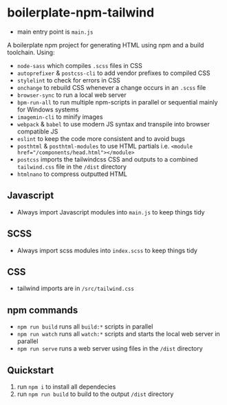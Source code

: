 # boilerplate-npm-tailwind
* main entry point is `main.js`

A boilerplate npm project for generating HTML using npm and a build toolchain. Using:
* `node-sass` which compiles `.scss` files in CSS
* `autoprefixer` & `postcss-cli` to add vendor prefixes to compiled CSS
* `stylelint` to check for errors in CSS
* `onchange` to rebuild CSS whenever a change occurs in an `.scss` file
* `browser-sync` to run a local web server
* `bpm-run-all` to run multiple npm-scripts in parallel or sequential mainly for Windows systems
* `imagemin-cli` to minify images
* `webpack` & `babel` to use modern JS syntax and transpile into browser compatible JS
* `eslint` to keep the code more consistent and to avoid bugs
* `posthtml` & `posthtml-modules` to use HTML partials i.e. `<module href="/components/head.html"></module>`
* `postcss` imports the tailwindcss CSS and outputs to a combined `tailwind.css` file in the `/dist` directory
* `htmlnano` to compress outputted HTML

## Javascript
* Always import Javascript modules into `main.js` to keep things tidy

## SCSS
* Always import scss modules into `index.scss` to keep things tidy

## CSS
* tailwind imports are in `/src/tailwind.css`

## npm commands
* `npm run build` runs all `build:*` scripts in parallel
* `npm run watch` runs all `watch:*` scripts and starts the local web server in parallel
* `npm run serve` runs a web server using files in the `/dist` directory

## Quickstart
1. run `npm i` to install all dependecies
2. run `npm run build` to build to the output `/dist` directory



